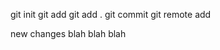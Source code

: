 git init
git add <filename>
git add .
git commit
git remote add <remote> <url>

new changes blah blah blah
